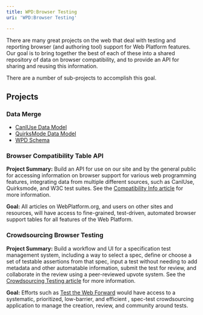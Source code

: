 ```yaml
---
title: WPD:Browser Testing
uri: 'WPD:Browser Testing'

---
```

There are many great projects on the web that deal with testing and reporting browser (and authoring tool) support for Web Platform features. Our goal is to bring together the best of each of these into a shared repository of data on browser compatibility, and to provide an API for sharing and reusing this information.

There are a number of sub-projects to accomplish this goal.

## <span>Projects</span>

### <span>Data Merge</span>

-   [CanIUse Data Model](/WPD:Browser_Testing/CanIUse)
-   [QuirksMode Data Model](/WPD:Browser_Testing/QuirksMode)
-   [WPD Schema](/WPD:Browser_Testing/Schema)

### <span>Browser Compatibility Table API</span>

**Project Summary:** Build an API for use on our site and by the general public for accessing information on browser support for various web programming features, integrating data from multiple different sources, such as CanIUse, Quirksmode, and W3C test suites. See the [Compatibility Info article](/WPD:Compatibility_Info) for more information.

**Goal:** All articles on WebPlatform.org, and users on other sites and resources, will have access to fine-grained, test-driven, automated browser support tables for all features of the Web Platform.

### <span>Crowdsourcing Browser Testing</span>

**Project Summary:** Build a workflow and UI for a specification test management system, including a way to select a spec, define or choose a set of testable assertions from that spec, input a test without needing to add metadata and other automatable information, submit the test for review, and collaborate in the review using a peer-reviewed upvote system. See the [Crowdsourcing Testing article](/WPD:Crowdsourcing_Testing) for more information.

**Goal:** Efforts such as [Test the Web Forward](http://testthewebforward.org/) would have access to a systematic, prioritized, low-barrier, and efficient , spec-test crowdsourcing application to manage the creation, review, and community around tests.